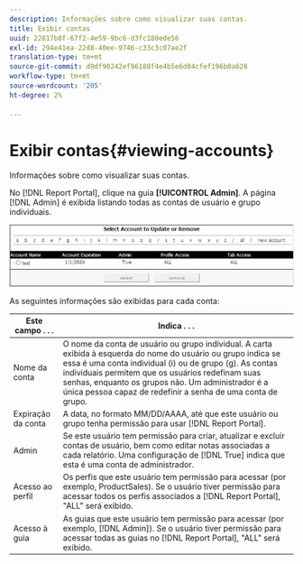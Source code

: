 ```yaml
---
description: Informações sobre como visualizar suas contas.
title: Exibir contas
uuid: 22817b8f-67f2-4e59-9bc6-d3fc180ede56
exl-id: 294e41ea-22d8-40ee-9746-c33c3c07ae2f
translation-type: tm+mt
source-git-commit: d9df90242ef96188f4e4b5e6d04cfef196b0a628
workflow-type: tm+mt
source-wordcount: '205'
ht-degree: 2%

---
```


# Exibir contas{#viewing-accounts}

Informações sobre como visualizar suas contas.

No [!DNL Report Portal], clique na guia **[!UICONTROL Admin]**. A página [!DNL Admin] é exibida listando todas as contas de usuário e grupo individuais.

![](assets/report_admintag.png)

As seguintes informações são exibidas para cada conta:

| Este campo . . . | Indica . . . |
|---|---|
| Nome da conta | O nome da conta de usuário ou grupo individual. A carta exibida à esquerda do nome do usuário ou grupo indica se essa é uma conta individual (i) ou de grupo (g). As contas individuais permitem que os usuários redefinam suas senhas, enquanto os grupos não. Um administrador é a única pessoa capaz de redefinir a senha de uma conta de grupo. |
| Expiração da conta | A data, no formato MM/DD/AAAA, até que este usuário ou grupo tenha permissão para usar [!DNL Report Portal]. |
| Admin | Se este usuário tem permissão para criar, atualizar e excluir contas de usuário, bem como editar notas associadas a cada relatório. Uma configuração de [!DNL True] indica que esta é uma conta de administrador. |
| Acesso ao perfil | Os perfis que este usuário tem permissão para acessar (por exemplo, ProductSales). Se o usuário tiver permissão para acessar todos os perfis associados a [!DNL Report Portal], &quot;ALL&quot; será exibido. |
| Acesso à guia | As guias que este usuário tem permissão para acessar (por exemplo, [!DNL Admin]). Se o usuário tiver permissão para acessar todas as guias no [!DNL Report Portal], &quot;ALL&quot; será exibido. |
